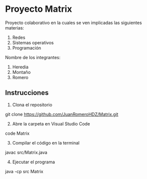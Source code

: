 # Proyecto Matrix

Proyecto colaborativo en la cuales se ven implicadas las siguientes materias:
1. Redes
2. Sistemas operativos
3. Programación

Nombre de los integrantes:
1. Heredia
2. Montaño
3. Romero

## Instrucciones
1. Clona el repositorio

git clone https://github.com/JuanRomeroHDZ/Matrix.git

2. Abre la carpeta en Visual Studio Code

code Matrix

3. Compilar el código en la terminal

javac src/Matrix.java

4. Ejecutar el programa

java -cp src Matrix
